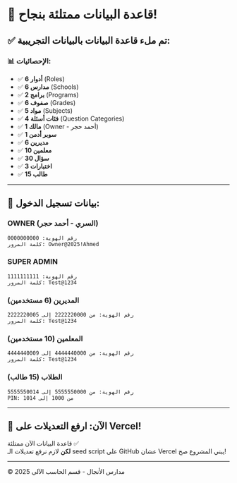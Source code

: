 # 🎉 قاعدة البيانات ممتلئة بنجاح!

## ✅ تم ملء قاعدة البيانات بالبيانات التجريبية:

### 📊 الإحصائيات:
- ✅ **6 أدوار** (Roles)
- ✅ **6 مدارس** (Schools)
- ✅ **2 برامج** (Programs)
- ✅ **6 صفوف** (Grades)
- ✅ **5 مواد** (Subjects)
- ✅ **4 فئات أسئلة** (Question Categories)
- ✅ **1 مالك** (Owner - أحمد حجر)
- ✅ **1 سوبر أدمن**
- ✅ **6 مديرين**
- ✅ **10 معلمين**
- ✅ **30 سؤال**
- ✅ **3 اختبارات**
- ✅ **15 طالب**

---

## 🔐 بيانات تسجيل الدخول:

### **OWNER (السري - أحمد حجر)**
```
رقم الهوية: 0000000000
كلمة المرور: Owner@2025!Ahmed
```

### **SUPER ADMIN**
```
رقم الهوية: 1111111111
كلمة المرور: Test@1234
```

### **المديرين (6 مستخدمين)**
```
رقم الهوية: من 2222220000 إلى 2222220005
كلمة المرور: Test@1234
```

### **المعلمين (10 مستخدمين)**
```
رقم الهوية: من 4444440000 إلى 4444440009
كلمة المرور: Test@1234
```

### **الطلاب (15 طالب)**
```
رقم الهوية: من 5555550000 إلى 5555550014
PIN: من 1000 إلى 1014
```

---

## 🚀 الآن: ارفع التعديلات على Vercel!

قاعدة البيانات الآن ممتلئة ✅  
**لكن** لازم نرفع تعديلات الـ seed script على GitHub عشان Vercel يبني المشروع صح!

---

© 2025 مدارس الأنجال - قسم الحاسب الآلي

